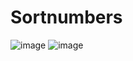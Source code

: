 # Sortnumbers

![image](https://user-images.githubusercontent.com/111523448/189525782-7944c15f-e6fa-45a1-894e-9a5a54949d72.png)
![image](https://user-images.githubusercontent.com/111523448/189525807-ad888379-6033-46f4-8787-d131818d7edc.png)

